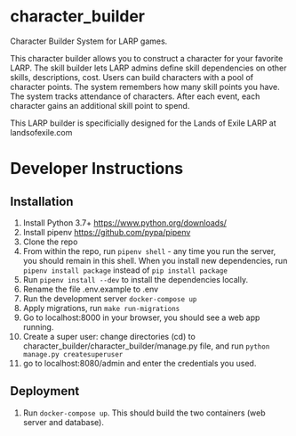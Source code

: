 # character_builder
Character Builder System for LARP games.

This character builder allows you to construct a character for your favorite LARP.
The skill builder lets LARP admins define skill dependencies on other skills, descriptions, cost.
Users can build characters with a pool of character points. The system remembers how many skill points you have.
The system tracks attendance of characters. After each event, each character gains an additional skill point to spend.

This LARP builder is specificially designed for the Lands of Exile LARP at landsofexile.com

# Developer Instructions

## Installation
1. Install Python 3.7+ https://www.python.org/downloads/
2. Install pipenv https://github.com/pypa/pipenv
3. Clone the repo
4. From within the repo, run `pipenv shell` - any time you run the server, you should remain in this shell. When you install new dependencies, run `pipenv install package` instead of `pip install package`
5. Run `pipenv install --dev` to install the dependencies locally.
6. Rename the file .env.example to .env
7. Run the development server `docker-compose up`
8. Apply migrations, run `make run-migrations`
9. Go to localhost:8000 in your browser, you should see a web app running.
10. Create a super user: change directories (cd) to character_builder/character_builder/manage.py file, and run `python manage.py createsuperuser`
11. go to localhost:8080/admin and enter the credentials you used.

## Deployment
1. Run `docker-compose up`. This should build the two containers (web server and database).


